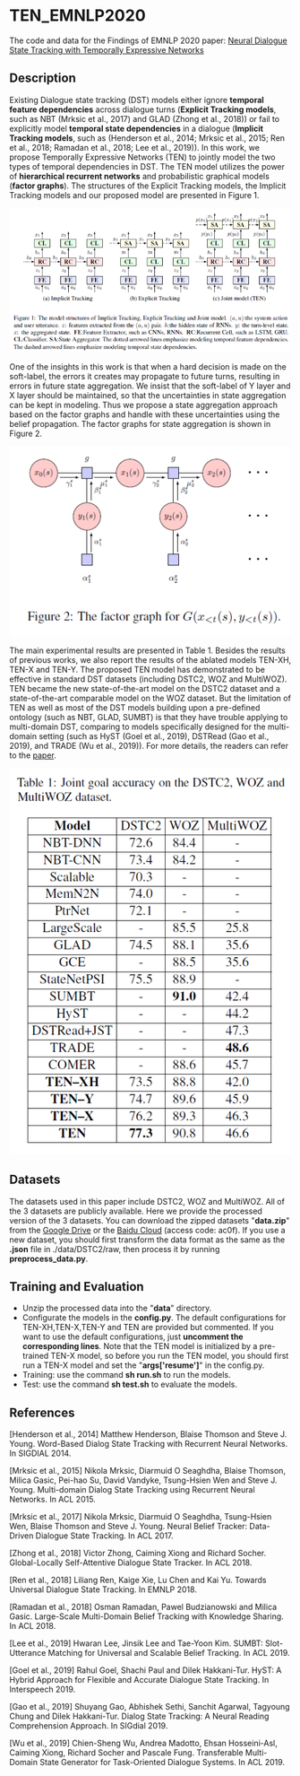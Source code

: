 # TEN_EMNLP2020
The code and data for the Findings of EMNLP 2020 paper: [Neural Dialogue State Tracking with Temporally Expressive Networks](https://arxiv.org/pdf/2009.07615.pdf)

## Description
Existing Dialogue state tracking (DST) models either ignore __temporal feature dependencies__ across dialogue turns (__Explicit Tracking models__, such as NBT (Mrksic et al., 2017) and GLAD (Zhong et al., 2018)) or fail to explicitly model __temporal state dependencies__ in a dialogue (__Implicit Tracking models__, such as (Henderson et al., 2014; Mrksic et al., 2015; Ren et al., 2018; Ramadan et al., 2018; Lee et al., 2019)). In this work, we propose Temporally Expressive Networks (TEN) to jointly model the two types of temporal dependencies in DST. The TEN model utilizes the power of __hierarchical recurrent networks__ and probabilistic graphical models (__factor graphs__). The structures of the Explicit Tracking models, the Implicit Tracking models and our proposed model are presented in Figure 1.

<p align="center">
  <img src="./fig/ten.png">
</p>

One of the insights in this work is that when a hard decision is made on the soft-label, the errors it creates may propagate to future turns, resulting in errors in future state aggregation. We insist that the soft-label of Y layer and X layer should be maintained, so that the uncertainties in state aggregation can be kept in modeling. Thus we propose a state aggregation approach based on the factor graphs and handle with these uncertainties using the belief propagation. The factor graphs for state aggregation is shown in Figure 2.

<p align="center">
  <img src="./fig/fg.png">
</p>

The main experimental results are presented in Table 1. Besides the results of previous works, we also report the results of the ablated models TEN-XH, TEN-X and TEN-Y. The proposed TEN model has demonstrated to be effective in standard DST datasets (including DSTC2, WOZ and MultiWOZ). TEN became the new state-of-the-art model on the DSTC2 dataset and a state-of-the-art comparable model on the WOZ dataset. But the limitation of TEN as well as most of the DST models building upon a pre-defined ontology (such as NBT, GLAD, SUMBT) is that they have trouble applying to multi-domain DST, comparing to models specifically designed for the multi-domain setting (such as HyST (Goel et al., 2019), DSTRead (Gao et al., 2019), and TRADE (Wu et al., 2019)). For more details, the readers can refer to the [paper](https://arxiv.org/pdf/2009.07615.pdf).

<p align="center">
  <img src="./fig/result.png">
</p>

## Datasets
The datasets used in this paper include DSTC2, WOZ and MultiWOZ. All of the 3 datasets are publicly available. Here we provide the processed version of the 3 datasets. You can download the zipped datasets "__data.zip__" from the [Google Drive](https://drive.google.com/drive/folders/1iLlsd5BeTmbuyuLWus4rJeCx5HMI6ocd?usp=sharing) or the [Baidu Cloud](https://pan.baidu.com/s/1Fl13MAP8nVtONAc3KQGdAQ) (access code: ac0f). If you use a new dataset, you should first transform the data format as the same as the __.json__ file in ./data/DSTC2/raw, then process it by running __preprocess_data.py__.

## Training and Evaluation
+ Unzip the processed data into the "__data__" directory.
+ Configurate the models in the __config.py__. The default configurations for TEN-XH,TEN-X,TEN-Y and TEN are provided but commented. If you want to use the default configurations, just __uncomment the corresponding lines__. Note that the TEN model is initialized by a pre-trained TEN-X model, so before you run the TEN model, you should first run a TEN-X model and set the "__args\['resume'\]__" in the config.py.
+ Training: use the command __sh run.sh__ to run the models.
+ Test: use the command __sh test.sh__ to evaluate the models.

## References
[Henderson et al., 2014] Matthew Henderson, Blaise Thomson and Steve J. Young. Word-Based Dialog State Tracking with Recurrent Neural Networks. In SIGDIAL 2014.

[Mrksic et al., 2015] Nikola Mrksic, Diarmuid O Seaghdha, Blaise Thomson, Milica Gasic, Pei-hao Su, David Vandyke, Tsung-Hsien Wen and Steve J. Young. Multi-domain Dialog State Tracking using Recurrent Neural Networks. In ACL 2015.

[Mrksic et al., 2017] Nikola Mrksic, Diarmuid O Seaghdha, Tsung-Hsien Wen, Blaise Thomson and Steve J. Young. Neural Belief Tracker: Data-Driven Dialogue State Tracking. In ACL 2017.

[Zhong et al., 2018] Victor Zhong, Caiming Xiong and Richard Socher. Global-Locally Self-Attentive Dialogue State Tracker. In ACL 2018.

[Ren et al., 2018] Liliang Ren, Kaige Xie, Lu Chen and Kai Yu. Towards Universal Dialogue State Tracking. In EMNLP 2018.

[Ramadan et al., 2018] Osman Ramadan, Pawel Budzianowski and Milica Gasic. Large-Scale Multi-Domain Belief Tracking with Knowledge Sharing. In ACL 2018.

[Lee et al., 2019] Hwaran Lee, Jinsik Lee and Tae-Yoon Kim. SUMBT: Slot-Utterance Matching for Universal and Scalable Belief Tracking. In ACL 2019.

[Goel et al., 2019] Rahul Goel, Shachi Paul and Dilek Hakkani-Tur. HyST: A Hybrid Approach for Flexible and Accurate Dialogue State Tracking. In Interspeech 2019.

[Gao et al., 2019] Shuyang Gao, Abhishek Sethi, Sanchit Agarwal, Tagyoung Chung and Dilek Hakkani-Tur. Dialog State Tracking: A Neural Reading Comprehension Approach. In SIGdial 2019.

[Wu et al., 2019] Chien-Sheng Wu, Andrea Madotto, Ehsan Hosseini-Asl, Caiming Xiong, Richard Socher and Pascale Fung. Transferable Multi-Domain State Generator for Task-Oriented Dialogue Systems. In ACL 2019.
